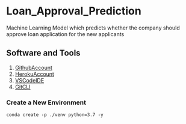 # Loan_Approval_Prediction
Machine Learning Model which predicts whether the company should approve loan application for the new applicants

## Software and Tools
1. [GithubAccount](https://github.com)
2. [HerokuAccount](https://heroku.com)
3. [VSCodeIDE](https://code.visualstudio.com/)
4. [GitCLI](https://git-scm.com/book/en/v2/Getting-Started-The-Command-Line)

### Create a New Environment


```
conda create -p ./venv python=3.7 -y
```



